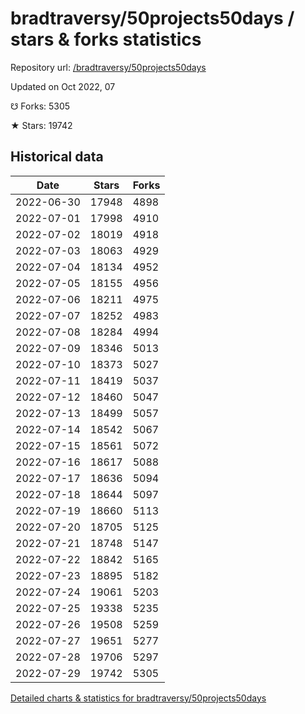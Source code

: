 # bradtraversy/50projects50days / stars & forks statistics

Repository url: [/bradtraversy/50projects50days](https://github.com/bradtraversy/50projects50days)

Updated on Oct 2022, 07

☋ Forks: 5305

★ Stars: 19742

## Historical data
| Date | Stars | Forks |
|------|-------|-------|
| 2022-06-30 | 17948 | 4898 | 
| 2022-07-01 | 17998 | 4910 | 
| 2022-07-02 | 18019 | 4918 | 
| 2022-07-03 | 18063 | 4929 | 
| 2022-07-04 | 18134 | 4952 | 
| 2022-07-05 | 18155 | 4956 | 
| 2022-07-06 | 18211 | 4975 | 
| 2022-07-07 | 18252 | 4983 | 
| 2022-07-08 | 18284 | 4994 | 
| 2022-07-09 | 18346 | 5013 | 
| 2022-07-10 | 18373 | 5027 | 
| 2022-07-11 | 18419 | 5037 | 
| 2022-07-12 | 18460 | 5047 | 
| 2022-07-13 | 18499 | 5057 | 
| 2022-07-14 | 18542 | 5067 | 
| 2022-07-15 | 18561 | 5072 | 
| 2022-07-16 | 18617 | 5088 | 
| 2022-07-17 | 18636 | 5094 | 
| 2022-07-18 | 18644 | 5097 | 
| 2022-07-19 | 18660 | 5113 | 
| 2022-07-20 | 18705 | 5125 | 
| 2022-07-21 | 18748 | 5147 | 
| 2022-07-22 | 18842 | 5165 | 
| 2022-07-23 | 18895 | 5182 | 
| 2022-07-24 | 19061 | 5203 | 
| 2022-07-25 | 19338 | 5235 | 
| 2022-07-26 | 19508 | 5259 | 
| 2022-07-27 | 19651 | 5277 | 
| 2022-07-28 | 19706 | 5297 | 
| 2022-07-29 | 19742 | 5305 | 


[Detailed charts & statistics for bradtraversy/50projects50days](https://reviewgithub.com/rep/bradtraversy/50projects50days)
